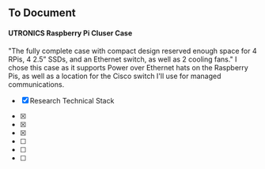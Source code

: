 
## To Document
#### **UTRONICS Raspberry Pi Cluser Case**
"The fully complete case with compact design reserved enough space for 4 RPis, 4 2.5” SSDs, and an Ethernet switch, as well as 2 cooling fans." I chose this case as it supports Power over Ethernet hats on the Raspberry Pis, as well as a location for the Cisco switch I'll use for managed communications. 

- [X] Research Technical Stack

- [X]  

- [X]

- [X]
- [ ]
- [ ]
- [ ]
